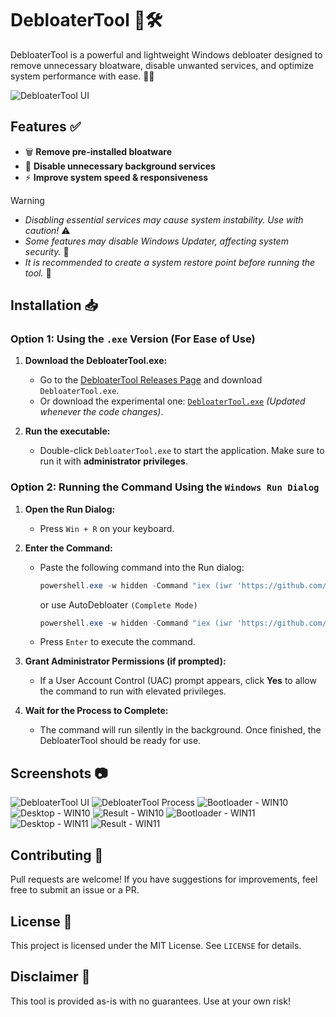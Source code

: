 # DebloaterTool 🚀🛠️

DebloaterTool is a powerful and lightweight Windows debloater designed to remove unnecessary bloatware, disable unwanted services, and optimize system performance with ease. 💨✨

![DebloaterTool UI](https://raw.githubusercontent.com/megsystem/DebloaterTool/refs/heads/main/Screenshot/1.png)

## Features ✅
- 🗑️ **Remove pre-installed bloatware**
- 🚫 **Disable unnecessary background services**
- ⚡ **Improve system speed & responsiveness**

> [!WARNING]  
> * *Disabling essential services may cause system instability. Use with caution!* ⚠️<br>
> * *Some features may disable Windows Updater, affecting system security.* 🛑<br>
> * *It is recommended to create a system restore point before running the tool.* 🛟<br>

## Installation 📥

### Option 1: Using the `.exe` Version (For Ease of Use)

1. **Download the DebloaterTool.exe:**
   - Go to the [DebloaterTool Releases Page](https://github.com/megsystem/DebloaterTool/releases) and download `DebloaterTool.exe`.
   - Or download the experimental one: [`DebloaterTool.exe`](https://github.com/megsystem/DebloaterTool/blob/main/DebloaterTool.exe) *(Updated whenever the code changes)*.

2. **Run the executable:**
   - Double-click `DebloaterTool.exe` to start the application. Make sure to run it with **administrator privileges**.

### Option 2: Running the Command Using the `Windows Run Dialog`

1. **Open the Run Dialog:**
   - Press `Win + R` on your keyboard.

2. **Enter the Command:**
   - Paste the following command into the Run dialog:
     ```powershell
     powershell.exe -w hidden -Command "iex (iwr 'https://github.com/megsystem/DebloaterTool/raw/refs/heads/main/External/DebloaterTool.ps1')"
     ```
      or use AutoDebloater `(Complete Mode)`
     ```powershell
     powershell.exe -w hidden -Command "iex (iwr 'https://github.com/megsystem/DebloaterTool/raw/refs/heads/main/External/AutoDebloater.ps1')"
     ```

   - Press `Enter` to execute the command.

3. **Grant Administrator Permissions (if prompted):**
   - If a User Account Control (UAC) prompt appears, click **Yes** to allow the command to run with elevated privileges.

4. **Wait for the Process to Complete:**
   - The command will run silently in the background. Once finished, the DebloaterTool should be ready for use.

## Screenshots 📷
![DebloaterTool UI](https://raw.githubusercontent.com/megsystem/DebloaterTool/refs/heads/main/Screenshot/1.png)
![DebloaterTool Process](https://raw.githubusercontent.com/megsystem/DebloaterTool/refs/heads/main/Screenshot/2.png)
![Bootloader - WIN10](https://raw.githubusercontent.com/megsystem/DebloaterTool/refs/heads/main/Screenshot/win10.bootloader.png)
![Desktop - WIN10](https://raw.githubusercontent.com/megsystem/DebloaterTool/refs/heads/main/Screenshot/win10.desktop.png)
![Result - WIN10](https://raw.githubusercontent.com/megsystem/DebloaterTool/refs/heads/main/Screenshot/win10.result.png)
![Bootloader - WIN11](https://raw.githubusercontent.com/megsystem/DebloaterTool/refs/heads/main/Screenshot/win11.bootloader.png)
![Desktop - WIN11](https://raw.githubusercontent.com/megsystem/DebloaterTool/refs/heads/main/Screenshot/win11.desktop.png)
![Result - WIN11](https://raw.githubusercontent.com/megsystem/DebloaterTool/refs/heads/main/Screenshot/win11.result.png)

## Contributing 🤝
Pull requests are welcome! If you have suggestions for improvements, feel free to submit an issue or a PR.

## License 📜
This project is licensed under the MIT License. See `LICENSE` for details.

## Disclaimer 🛑
This tool is provided as-is with no guarantees. Use at your own risk!
